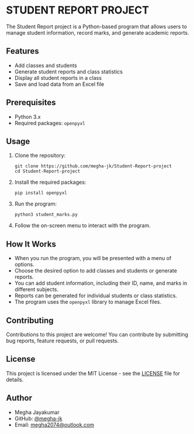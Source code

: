 # STUDENT REPORT PROJECT

The Student Report project is a Python-based program that allows users to manage student information, record marks, and generate academic reports.

## Features

- Add classes and students
- Generate student reports and class statistics
- Display all student reports in a class
- Save and load data from an Excel file

## Prerequisites

- Python 3.x
- Required packages: `openpyxl`

## Usage

1. Clone the repository:

    ```
    git clone https://github.com/megha-jk/Student-Report-project
    cd Student-Report-project
    ```

2. Install the required packages:

    ```
    pip install openpyxl
    ```

3. Run the program:

    ```
    python3 student_marks.py
    ```

4. Follow the on-screen menu to interact with the program.

## How It Works

- When you run the program, you will be presented with a menu of options.
- Choose the desired option to add classes and students or generate reports.
- You can add student information, including their ID, name, and marks in different subjects.
- Reports can be generated for individual students or class statistics.
- The program uses the `openpyxl` library to manage Excel files.

## Contributing

Contributions to this project are welcome! You can contribute by submitting bug reports, feature requests, or pull requests.

## License

This project is licensed under the MIT License - see the [LICENSE](LICENSE) file for details.

## Author

- Megha Jayakumar
- GitHub: [@megha-jk](https://github.com/megha-jk)
- Email: megha2074@outlook.com
